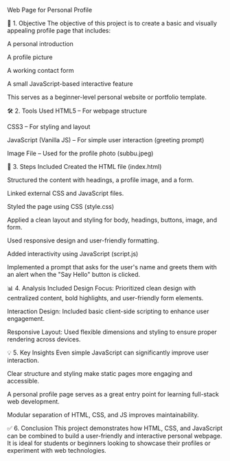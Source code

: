Web Page for Personal Profile

📌 1. Objective
The objective of this project is to create a basic and visually appealing profile page that includes:

A personal introduction

A profile picture

A working contact form

A small JavaScript-based interactive feature

This serves as a beginner-level personal website or portfolio template.

🛠 2. Tools Used
HTML5 – For webpage structure

CSS3 – For styling and layout

JavaScript (Vanilla JS) – For simple user interaction (greeting prompt)

Image File – Used for the profile photo (subbu.jpeg)

🔄 3. Steps Included
Created the HTML file (index.html)

Structured the content with headings, a profile image, and a form.

Linked external CSS and JavaScript files.

Styled the page using CSS (style.css)

Applied a clean layout and styling for body, headings, buttons, image, and form.

Used responsive design and user-friendly formatting.

Added interactivity using JavaScript (script.js)

Implemented a prompt that asks for the user's name and greets them with an alert when the "Say Hello" button is clicked.

📊 4. Analysis Included
Design Focus: Prioritized clean design with centralized content, bold highlights, and user-friendly form elements.

Interaction Design: Included basic client-side scripting to enhance user engagement.

Responsive Layout: Used flexible dimensions and styling to ensure proper rendering across devices.

💡 5. Key Insights
Even simple JavaScript can significantly improve user interaction.

Clear structure and styling make static pages more engaging and accessible.

A personal profile page serves as a great entry point for learning full-stack web development.

Modular separation of HTML, CSS, and JS improves maintainability.

✅ 6. Conclusion
This project demonstrates how HTML, CSS, and JavaScript can be combined to build a user-friendly and interactive personal webpage. It is ideal for students or beginners looking to showcase their profiles or experiment with web technologies.
